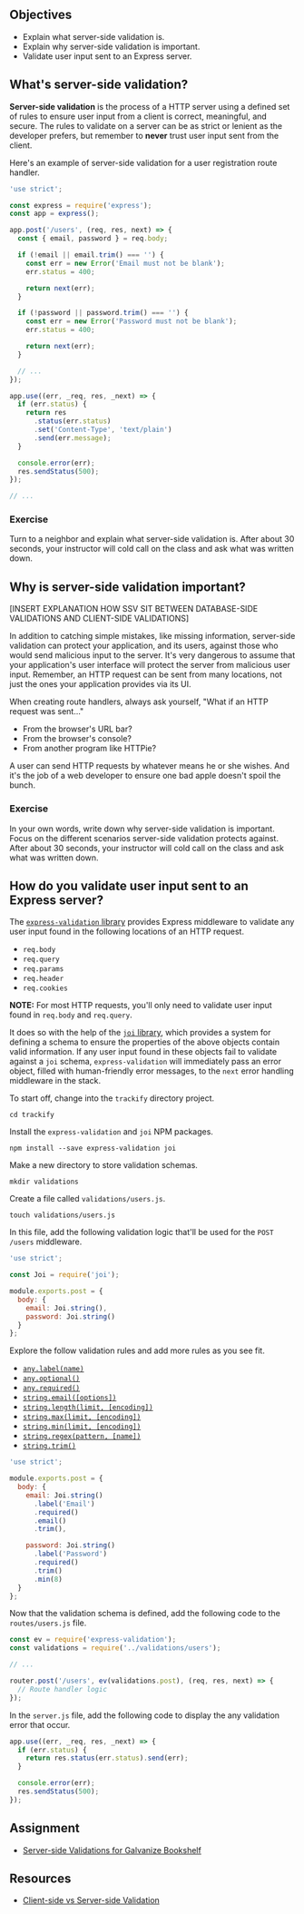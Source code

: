 ## Objectives

- Explain what server-side validation is.
- Explain why server-side validation is important.
- Validate user input sent to an Express server.

## What's server-side validation?

**Server-side validation** is the process of a HTTP server using a defined set of rules to ensure user input from a client is correct, meaningful, and secure. The rules to validate on a server can be as strict or lenient as the developer prefers, but remember to **never** trust user input sent from the client.

Here's an example of server-side validation for a user registration route handler.

```javascript
'use strict';

const express = require('express');
const app = express();

app.post('/users', (req, res, next) => {
  const { email, password } = req.body;

  if (!email || email.trim() === '') {
    const err = new Error('Email must not be blank');
    err.status = 400;

    return next(err);
  }

  if (!password || password.trim() === '') {
    const err = new Error('Password must not be blank');
    err.status = 400;

    return next(err);
  }

  // ...
});

app.use((err, _req, res, _next) => {
  if (err.status) {
    return res
      .status(err.status)
      .set('Content-Type', 'text/plain')
      .send(err.message);
  }

  console.error(err);
  res.sendStatus(500);
});

// ...
```

### Exercise

Turn to a neighbor and explain what server-side validation is. After about 30 seconds, your instructor will cold call on the class and ask what was written down.

## Why is server-side validation important?

[INSERT EXPLANATION HOW SSV SIT BETWEEN DATABASE-SIDE VALIDATIONS AND CLIENT-SIDE VALIDATIONS]

In addition to catching simple mistakes, like missing information, server-side validation can protect your application, and its users, against those who would send malicious input to the server. It's very dangerous to assume that your application's user interface will protect the server from malicious user input. Remember, an HTTP request can be sent from many locations, not just the ones your application provides via its UI.

When creating route handlers, always ask yourself, "What if an HTTP request was sent..."

- From the browser's URL bar?
- From the browser's console?
- From another program like HTTPie?

A user can send HTTP requests by whatever means he or she wishes. And it's the job of a web developer to ensure one bad apple doesn't spoil the bunch.

### Exercise

In your own words, write down why server-side validation is important. Focus on the different scenarios server-side validation protects against. After about 30 seconds, your instructor will cold call on the class and ask what was written down.

## How do you validate user input sent to an Express server?

The [`express-validation` library](https://github.com/andrewkeig/express-validation) provides Express middleware to validate any user input found in the following locations of an HTTP request.

- `req.body`
- `req.query`
- `req.params`
- `req.header`
- `req.cookies`

**NOTE:** For most HTTP requests, you'll only need to validate user input found in `req.body` and `req.query`.

It does so with the help of the [`joi` library](https://github.com/hapijs/joi), which provides a system for defining a schema to ensure the properties of the above objects contain valid information. If any user input found in these objects fail to validate against a `joi` schema, `express-validation` will immediately pass an error object, filled with human-friendly error messages, to the `next` error handling middleware in the stack.

To start off, change into the `trackify` directory project.

```shell
cd trackify
```

Install the `express-validation` and `joi` NPM packages.

```shell
npm install --save express-validation joi
```

Make a new directory to store validation schemas.

```shell
mkdir validations
```

Create a file called `validations/users.js`.

```shell
touch validations/users.js
```

In this file, add the following validation logic that'll be used for the `POST /users` middleware.

```JavaScript
'use strict';

const Joi = require('joi');

module.exports.post = {
  body: {
    email: Joi.string(),
    password: Joi.string()
  }
};
```

Explore the follow validation rules and add more rules as you see fit.

- [`any.label(name)`](https://github.com/hapijs/joi/blob/v9.0.0-9/API.md#anylabelname)
- [`any.optional()`](https://github.com/hapijs/joi/blob/v9.0.0-9/API.md#anyoptional)
- [`any.required()`](https://github.com/hapijs/joi/blob/v9.0.0-9/API.md#anyrequired)
- [`string.email([options])`](https://github.com/hapijs/joi/blob/v9.0.0-9/API.md#stringemailoptions)
- [`string.length(limit, [encoding])`](https://github.com/hapijs/joi/blob/v9.0.0-9/API.md#stringlengthlimit-encoding)
- [`string.max(limit, [encoding])`](https://github.com/hapijs/joi/blob/v9.0.0-9/API.md#stringmaxlimit-encoding)
- [`string.min(limit, [encoding])`](https://github.com/hapijs/joi/blob/v9.0.0-9/API.md#stringminlimit-encoding)
- [`string.regex(pattern, [name])`](https://github.com/hapijs/joi/blob/v9.0.0-9/API.md#stringregexpattern-name)
- [`string.trim()`](https://github.com/hapijs/joi/blob/v9.0.0-9/API.md#stringtrim)


```JavaScript
'use strict';

module.exports.post = {
  body: {
    email: Joi.string()
      .label('Email')
      .required()
      .email()
      .trim(),

    password: Joi.string()
      .label('Password')
      .required()
      .trim()
      .min(8)
  }
};
```

Now that the validation schema is defined, add the following code to the `routes/users.js` file.

```JavaScript
const ev = require('express-validation');
const validations = require('../validations/users');

// ...

router.post('/users', ev(validations.post), (req, res, next) => {
  // Route handler logic
});
```

In the `server.js` file, add the following code to display the any validation error that occur.

```JavaScript
app.use((err, _req, res, _next) => {
  if (err.status) {
    return res.status(err.status).send(err);
  }

  console.error(err);
  res.sendStatus(500);
});
```

## Assignment

- [Server-side Validations for Galvanize Bookshelf](https://gist.github.com/ryansobol/7d02bc09fddec3621b463803460dd2b4)

## Resources

- [Client-side vs Server-side Validation](http://stackoverflow.com/questions/162159/javascript-client-side-vs-server-side-validation)
